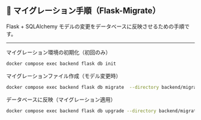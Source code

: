 ## 🔨 マイグレーション手順（Flask-Migrate）

Flask + SQLAlchemy モデルの変更をデータベースに反映させるための手順です。

---

マイグレーション環境の初期化（初回のみ）
```bash
docker compose exec backend flask db init
```

マイグレーションファイル作成（モデル変更時）
```bash
docker compose exec backend flask db migrate  --directory backend/migrations -m "ユーザーテーブル作成"
```

データベースに反映（マイグレーション適用）
```bash
docker compose exec backend flask db upgrade --directory backend/migrations
```